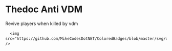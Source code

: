 # Thedoc Anti VDM


Revive players when killed by vdm
 <p align="center">

      <img src="https://github.com/MikeCodesDotNET/ColoredBadges/blob/master/svg/dev/tools/vmware.svg" />
   </p>
